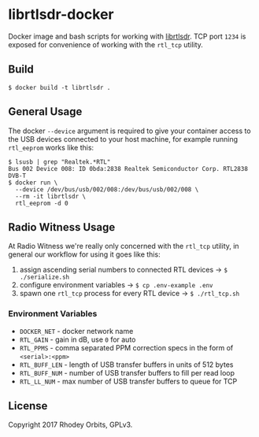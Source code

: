 # librtlsdr-docker
Docker image and bash scripts for working with [librtlsdr](https://github.com/radiowitness/librtlsdr).
TCP port `1234` is exposed for convenience of working with the `rtl_tcp` utility.

## Build
```
$ docker build -t librtlsdr .
```

## General Usage
The docker `--device` argument is required to give your container access to the USB devices
connected to your host machine, for example running `rtl_eeprom` works like this:
```
$ lsusb | grep "Realtek.*RTL"
Bus 002 Device 008: ID 0bda:2838 Realtek Semiconductor Corp. RTL2838 DVB-T
$ docker run \
  --device /dev/bus/usb/002/008:/dev/bus/usb/002/008 \
  --rm -it librtlsdr \
  rtl_eeprom -d 0
```

## Radio Witness Usage
At Radio Witness we're really only concerned with the `rtl_tcp` utility, in general our workflow
for using it goes like this:
  1. assign ascending serial numbers to connected RTL devices -> `$ ./serialize.sh`
  2. configure environment variables -> `$ cp .env-example .env`
  3. spawn one `rtl_tcp` process for every RTL device -> `$ ./rtl_tcp.sh`

### Environment Variables
  + `DOCKER_NET` - docker network name
  + `RTL_GAIN` - gain in dB, use `0` for auto
  + `RTL_PPMS` - comma separated PPM correction specs in the form of `<serial>:<ppm>`
  + `RTL_BUFF_LEN` - length of USB transfer buffers in units of 512 bytes
  + `RTL_BUFF_NUM` - number of USB transfer buffers to fill per read loop
  + `RTL_LL_NUM` - max number of USB transfer buffers to queue for TCP

## License
Copyright 2017 Rhodey Orbits, GPLv3.
